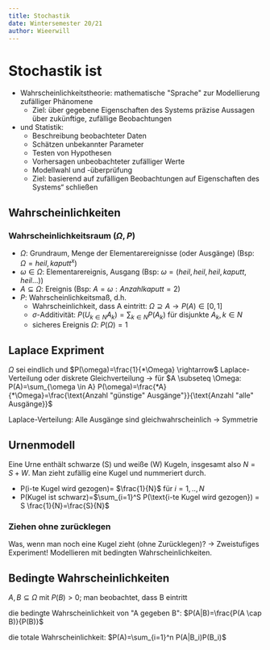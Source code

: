 ```yaml
---
title: Stochastik
date: Wintersemester 20/21
author: Wieerwill
---
```


# Stochastik ist 
- Wahrscheinlichkeitstheorie: mathematische "Sprache" zur Modellierung zufälliger Phänomene
  - Ziel: über gegebene Eigenschaften des Systems präzise Aussagen über zukünftige, zufällige Beobachtungen
- und Statistik:
    - Beschreibung beobachteter Daten
    - Schätzen unbekannter Parameter
    - Testen von Hypothesen
    - Vorhersagen unbeobachteter zufälliger Werte
    - Modellwahl und -überprüfung
  - Ziel: basierend auf zufälligen Beobachtungen auf Eigenschaften des Systems“ schließen

## Wahrscheinlichkeiten
### Wahrscheinlichkeitsraum $(\Omega , P)$
- $\Omega$: Grundraum, Menge der Elementarereignisse (oder Ausgänge) (Bsp: $\Omega={heil, kaputt}^x$)
- $\omega \in \Omega$: Elementarereignis, Ausgang (Bsp: $\omega=(heil, heil, heil, kaputt, heil...)$)
- $A \subseteq \Omega$: Ereignis (Bsp: $A={\omega: Anzahl kaputt = 2 }$)
- $P$: Wahrscheinlichkeitsmaß, d.h.
  - Wahrscheinlichkeit, dass A eintritt: $\Omega \supseteq A \rightarrow P(A) \in [0,1]$
  - $\sigma$-Additivität: $P(U_{k\in N} A_k)= \sum_{k\in N} P(A_k)$ für disjunkte $A_k, k\in N$
  - sicheres Ereignis $\Omega$: $P(\Omega)= 1$

## Laplace Expriment
$\Omega$ sei eindlich und $P(\omega)=\frac{1}{*\Omega} \rightarrow$ Laplace-Verteilung oder diskrete Gleichverteilung $\rightarrow$ für $A \subseteq \Omega: P(A)=\sum_{\omega \in A} P(\omega)=\frac{*A}{*\Omega}=\frac{\text{Anzahl "günstige" Ausgänge"}}{\text{Anzahl "alle" Ausgänge}}$ 

Laplace-Verteilung: Alle Ausgänge sind gleichwahrscheinlich $\rightarrow$ Symmetrie

## Urnenmodell
Eine Urne enthält schwarze (S) und weiße (W) Kugeln, insgesamt also $N=S+W$. Man zieht zufällig eine Kugel und nummeriert durch.
- P(i-te Kugel wird gezogen)= $\frac{1}{N}$ für $i=1,..,N$
- P(Kugel ist schwarz)=$\sum_{i=1}^S P(\text{i-te Kugel wird gezogen}) = S \frac{1}{N}=\frac{S}{N}$

### Ziehen ohne zurücklegen
Was, wenn man noch eine Kugel zieht (ohne Zurücklegen)?
$\rightarrow$ Zweistufiges Experiment! Modellieren mit bedingten Wahrscheinlichkeiten.

## Bedingte Wahrscheinlichkeiten
$A,B \subseteq \Omega$ mit $P(B)> 0$; man beobachtet, dass B eintritt

die bedingte Wahrscheinlichkeit von "A gegeben B": $P(A|B)=\frac{P(A \cap B)}{P(B)}$

die totale Wahrscheinlichkeit: $P(A)=\sum_{i=1}^n P(A|B_i)P(B_i)$
